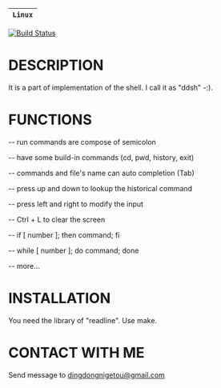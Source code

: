 
| **`Linux`** |
|--------------------|
[![Build Status](https://travis-ci.org/dingdongnigetou/shell.svg?branch=master)](https://travis-ci.org/dingdongnigetou/shell)


DESCRIPTION
============

  It is a part of implementation of the shell. I call it as
  "ddsh" -:). 


FUNCTIONS
==========

  -- run commands are compose of semicolon

  -- have some build-in commands (cd, pwd, history, exit)

  -- commands and file's name can auto completion (Tab)

  -- press up and down to lookup the historical command

  -- press left and right to modify the input

  -- Ctrl + L to clear the screen

  -- if [ number ]; then command; fi

  -- while [ number ]; do command; done

  -- more... 


INSTALLATION
=============
  You need the library of "readline".
  Use make.


CONTACT WITH ME
================
  Send message to dingdongnigetou@gmail.com

